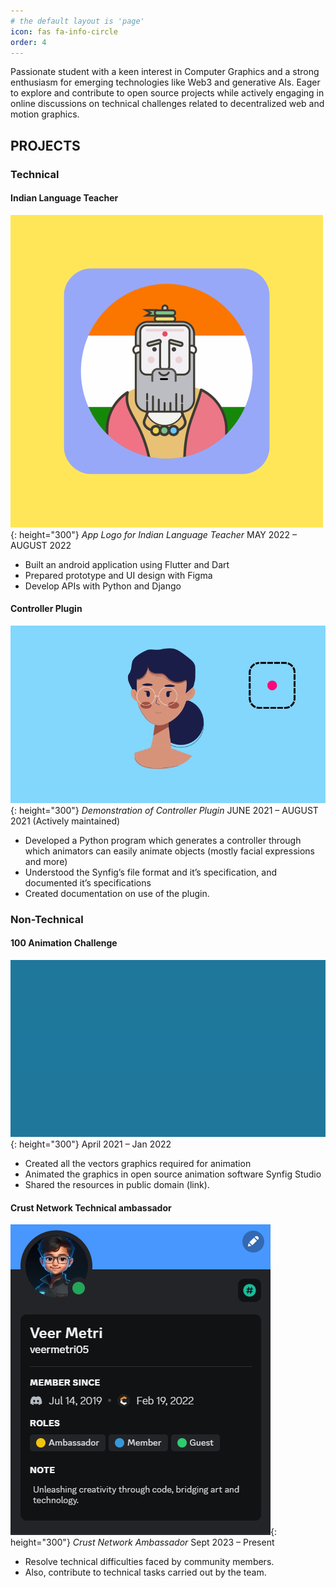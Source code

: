 ```yaml
---
# the default layout is 'page'
icon: fas fa-info-circle
order: 4
---
```


Passionate student with a keen interest in Computer Graphics and a strong enthusiasm for emerging technologies like Web3 and generative AIs. Eager to explore and contribute to open source projects while actively engaging in online discussions on technical challenges related to decentralized web and motion graphics.

## PROJECTS
### Technical
#### Indian Language Teacher
![Indian Language Teacher](/assets/img/app_logo.png){: height="300"}
_App Logo for Indian Language Teacher_
MAY 2022 – AUGUST 2022
- Built an android application using Flutter and Dart
- Prepared prototype and UI design with Figma
- Develop APIs with Python and Django

#### Controller Plugin
![Controller Plugin](/assets/img/controller_plugin.gif){: height="300"}
_Demonstration of Controller Plugin_
JUNE 2021 – AUGUST 2021 (Actively maintained) 
- Developed a Python program which generates a controller through which animators can easily animate objects (mostly facial expressions and more)
- Understood the Synfig’s file format and it’s specification, and documented it’s specifications
- Created documentation on use of the plugin.

### Non-Technical

#### 100 Animation Challenge
![Animation Challenge](/assets/img/animation_challenge.gif){: height="300"}
April 2021 – Jan 2022
- Created all the vectors graphics required for animation
- Animated the graphics in open source animation software Synfig Studio
- Shared the resources in public domain (link).

#### Crust Network Technical ambassador 
![Crust Network Ambassador](/assets/img/crust_network.png){: height="300"}
_Crust Network Ambassador_
Sept  2023 – Present
- Resolve technical difficulties faced by community members.
- Also, contribute to technical tasks carried out by the team.
